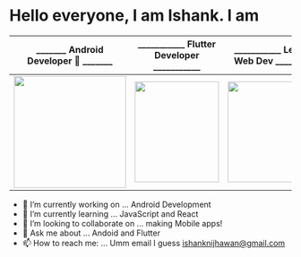 # Hello everyone, I am Ishank. I am 

|                                 _______ Android Developer 🥇 _______                                  |                                  ___________ Flutter Developer ___________                                  |                                  ___________ Learning Web Dev ___________                                    |
| :----------------------------------------------------------: | :----------------------------------------------------------: | :----------------------------------------------------------: |
| <img src="https://user-images.githubusercontent.com/45118110/92568398-bc86eb00-f29c-11ea-9d73-3376b0ad861d.png" width="200" height="200" /> | <img src="https://user-images.githubusercontent.com/45118110/87975799-bf116380-cae9-11ea-8e1b-180f8b124c38.png" width="150" height="180" /> | <img src="https://user-images.githubusercontent.com/45118110/87975822-c3d61780-cae9-11ea-8e3c-a7ee9de707d4.png" width="180" height="180"/> |                        


- 🔭 I’m currently working on ... Android Development
- 🌱 I’m currently learning ... JavaScript and React
- 👯 I’m looking to collaborate on ... making Mobile apps!
- 💬 Ask me about ... Andoid and Flutter 
- 📫 How to reach me: ... Umm email I guess <u>[ishanknijhawan@gmail.com](mailto:ishanknijhawan@gmail.com)
